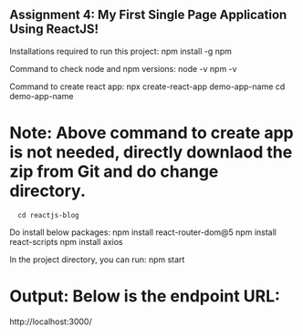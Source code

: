 ## Assignment 4: My First Single Page Application Using ReactJS!

Installations required to run this project:
      npm install -g npm
      
Command to check node and npm versions:
      node -v
      npm -v
      
Command to create react app:
      npx create-react-app demo-app-name
      cd demo-app-name

# Note: Above command to create app is not needed, directly downlaod the zip from Git and do change directory.
      cd reactjs-blog

Do install below packages:
      npm install react-router-dom@5
      npm install react-scripts
      npm install axios

In the project directory, you can run:
      npm start
     
# Output: Below is the endpoint URL:
  http://localhost:3000/
